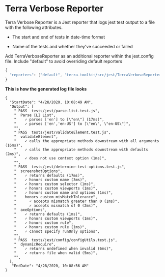# Terra Verbose Reporter

Terra Verbose Reporter is a Jest reporter that logs jest test output to a file with the following attributes.

- The start and end of tests in date-time format

- Name of the tests and whether they've succeeded or failed

Add TerraVerboseReporter as an additional reporter within the jest.config file. Include "default" to avoid overriding default reporters

```javascript
{
  "reporters": ["default", "terra-toolkit/src/jest/TerraVerboseReporter.js"]
}
```

**This is how the generated log file looks**
```
{ 
  "StartDate": "4/28/2020, 10:08:49 AM",
  "Output": [
    " PASS  tests/jest/parse-list.test.js",
    "  Parse CLI List",
    "    ✓ parses ['en'] to [\"en\"] (17ms)",
    "    ✓ parses ['en','en-US'] to [\"en\", \"en-US\"]",
    "",
    " PASS  tests/jest/validateElement.test.js",
    "  validateElement",
    "    ✓ calls the appropriate methods downstream with all arguments (16ms)",
    "    ✓ calls the appropriate methods downstream with defaults (2ms)",
    "    ✓ does not use context option (1ms)",
    "",
    " PASS  tests/jest/determine-test-options.test.js",
    "  screenshotOptions",
    "    ✓ returns defaults (17ms)",
    "    ✓ honors custom name (3ms)",
    "    ✓ honors custom selector (1ms)",
    "    ✓ honors custom viewports (1ms)",
    "    ✓ honors custom name and options (1ms)",
    "    honors custom misMatchTolerance",
    "      ✓ accepts mismatch greater than 0 (1ms)",
    "      ✓ accepts mismatch of 0 (2ms)",
    "  axeOptions",
    "    ✓ returns defaults (1ms)",
    "    ✓ honors custom viewports (1ms)",
    "    ✓ honors custom rule",
    "    ✓ honors custom rule (1ms)",
    "    ✓ cannot specify runOnly options",
    "",
    " PASS  tests/jest/config/configUtils.test.js",
    "  dynamicRequire",
    "    ✓ returns undefined when invalid (6ms)",
    "    ✓ returns file when valid (5ms)",
    "",
  ],
   "EndDate": "4/28/2020, 10:08:56 AM"
}
```
